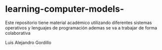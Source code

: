 # learning-computer-models-
Este repositorio tiene material académico utilizando diferentes sistemas operativos y lenguajes de programación 
ademas se va a trabajar de forma colaborativa 

Luis Alejandro Gordillo